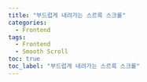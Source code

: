 ```yaml
---
title: "부드럽게 내려가는 스르륵 스크롤"
categories:
  - Frontend
tags:
  - Frontend
  - Smooth Scroll
toc: true
toc_label: "부드럽게 내려가는 스르륵 스크롤"
---
```

